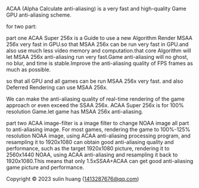 ACAA (Alpha Calculate anti-aliasing) is a very fast and high-quality Game GPU anti-aliasing scheme.

for two part:

part one ACAA Super 256x is a Guide to use a new Algorithm Render MSAA 256x very fast in GPU.so that MSAA 256x can be run very fast in GPU.and also use much less video memory and computation.that core Algorithm will let MSAA 256x anti-aliasing run very fast.Game anti-aliasing will no ghost, no blur, and time is stable.Improve the anti-aliasing quality of FPS frames as much as possible.

so that all GPU and all games can be run MSAA 256x very fast. and also Deferred Rendering can use MSAA 256x.

We can make the anti-aliasing quality of real-time rendering of the game approach or even exceed the SSAA 256x.
ACAA Super 256x is for 100% resolution Game.let game has MSAA 256x anti-aliasing.

part two ACAA image-filter is a image filter to change NOAA image all part to anti-aliasing image.
For most games, rendering the game to 100%-125% resolution NOAA image, using ACAA anti-aliasing processing program, and resampling it to 1920x1080 can obtain good anti-aliasing quality and performance, such as the target 1920x1080 picture, rendering it to 2560x1440 NOAA, using ACAA anti-aliasing and resampling it back to 1920x1080.This means that only 1.5xSSAA+ACAA can get good anti-aliasing game picture and performance.


Copyright © 2023 sulin huang  (1413287676@qq.com)
